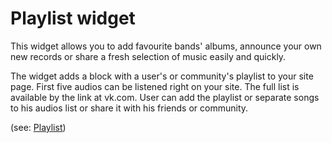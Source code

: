 # Playlist widget

This widget allows you to add favourite bands' albums, announce your own new records or share a fresh selection of music easily and quickly.

The widget adds a block with a user's or community's playlist to your site page. First five audios can be listened right on your site. The full list is available by the link at vk.com. User can add the playlist or separate songs to his audios list or share it with his friends or community.

(see: [Playlist](https://vk.com/dev/Playlist))